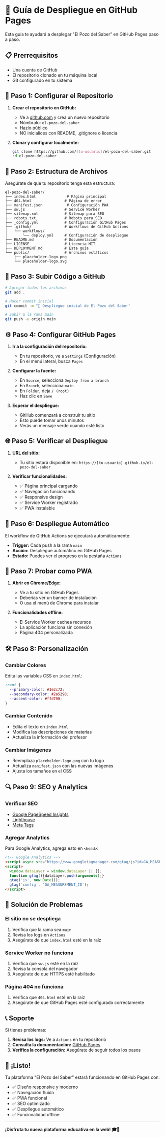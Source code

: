 # 🚀 Guía de Despliegue en GitHub Pages

Esta guía te ayudará a desplegar "El Pozo del Saber" en GitHub Pages paso a paso.

## 📋 Prerrequisitos

- Una cuenta de GitHub
- El repositorio clonado en tu máquina local
- Git configurado en tu sistema

## 🔧 Paso 1: Configurar el Repositorio

1. **Crear el repositorio en GitHub:**
   - Ve a [github.com](https://github.com) y crea un nuevo repositorio
   - Nómbralo: `el-pozo-del-saber`
   - Hazlo público
   - NO inicialices con README, .gitignore o licencia

2. **Clonar y configurar localmente:**
   ```bash
   git clone https://github.com/[tu-usuario]/el-pozo-del-saber.git
   cd el-pozo-del-saber
   ```

## 📁 Paso 2: Estructura de Archivos

Asegúrate de que tu repositorio tenga esta estructura:

```
el-pozo-del-saber/
├── index.html              # Página principal
├── 404.html               # Página de error
├── manifest.json           # Configuración PWA
├── sw.js                  # Service Worker
├── sitemap.xml            # Sitemap para SEO
├── robots.txt             # Robots para SEO
├── _config.yml            # Configuración GitHub Pages
├── .github/               # Workflows de GitHub Actions
│   └── workflows/
│       └── deploy.yml     # Configuración de despliegue
├── README.md              # Documentación
├── LICENSE                # Licencia MIT
├── DEPLOYMENT.md          # Esta guía
└── public/                # Archivos estáticos
    ├── placeholder-logo.png
    └── placeholder-logo.svg
```

## 🔄 Paso 3: Subir Código a GitHub

```bash
# Agregar todos los archivos
git add .

# Hacer commit inicial
git commit -m "🚀 Despliegue inicial de El Pozo del Saber"

# Subir a la rama main
git push -u origin main
```

## ⚙️ Paso 4: Configurar GitHub Pages

1. **Ir a la configuración del repositorio:**
   - En tu repositorio, ve a `Settings` (Configuración)
   - En el menú lateral, busca `Pages`

2. **Configurar la fuente:**
   - En `Source`, selecciona `Deploy from a branch`
   - En `Branch`, selecciona `main`
   - En `Folder`, deja `/ (root)`
   - Haz clic en `Save`

3. **Esperar el despliegue:**
   - GitHub comenzará a construir tu sitio
   - Esto puede tomar unos minutos
   - Verás un mensaje verde cuando esté listo

## 🌐 Paso 5: Verificar el Despliegue

1. **URL del sitio:**
   - Tu sitio estará disponible en: `https://[tu-usuario].github.io/el-pozo-del-saber`

2. **Verificar funcionalidades:**
   - ✅ Página principal cargando
   - ✅ Navegación funcionando
   - ✅ Responsive design
   - ✅ Service Worker registrado
   - ✅ PWA instalable

## 🔄 Paso 6: Despliegue Automático

El workflow de GitHub Actions se ejecutará automáticamente:

- **Trigger:** Cada push a la rama `main`
- **Acción:** Despliegue automático en GitHub Pages
- **Estado:** Puedes ver el progreso en la pestaña `Actions`

## 📱 Paso 7: Probar como PWA

1. **Abrir en Chrome/Edge:**
   - Ve a tu sitio en GitHub Pages
   - Deberías ver un banner de instalación
   - O usa el menú de Chrome para instalar

2. **Funcionalidades offline:**
   - El Service Worker cachea recursos
   - La aplicación funciona sin conexión
   - Página 404 personalizada

## 🛠️ Paso 8: Personalización

### Cambiar Colores
Edita las variables CSS en `index.html`:
```css
:root {
  --primary-color: #1e3c72;
  --secondary-color: #2a5298;
  --accent-color: #ffd700;
}
```

### Cambiar Contenido
- Edita el texto en `index.html`
- Modifica las descripciones de materias
- Actualiza la información del profesor

### Cambiar Imágenes
- Reemplaza `placeholder-logo.png` con tu logo
- Actualiza `manifest.json` con las nuevas imágenes
- Ajusta los tamaños en el CSS

## 🔍 Paso 9: SEO y Analytics

### Verificar SEO
- [Google PageSpeed Insights](https://pagespeed.web.dev/)
- [Lighthouse](https://developers.google.com/web/tools/lighthouse)
- [Meta Tags](https://metatags.io/)

### Agregar Analytics
Para Google Analytics, agrega esto en `<head>`:
```html
<!-- Google Analytics -->
<script async src="https://www.googletagmanager.com/gtag/js?id=GA_MEASUREMENT_ID"></script>
<script>
  window.dataLayer = window.dataLayer || [];
  function gtag(){dataLayer.push(arguments);}
  gtag('js', new Date());
  gtag('config', 'GA_MEASUREMENT_ID');
</script>
```

## 🚨 Solución de Problemas

### El sitio no se despliega
1. Verifica que la rama sea `main`
2. Revisa los logs en `Actions`
3. Asegúrate de que `index.html` esté en la raíz

### Service Worker no funciona
1. Verifica que `sw.js` esté en la raíz
2. Revisa la consola del navegador
3. Asegúrate de que HTTPS esté habilitado

### Página 404 no funciona
1. Verifica que `404.html` esté en la raíz
2. Asegúrate de que GitHub Pages esté configurado correctamente

## 📞 Soporte

Si tienes problemas:

1. **Revisa los logs:** Ve a `Actions` en tu repositorio
2. **Consulta la documentación:** [GitHub Pages](https://docs.github.com/en/pages)
3. **Verifica la configuración:** Asegúrate de seguir todos los pasos

## 🎉 ¡Listo!

Tu plataforma "El Pozo del Saber" estará funcionando en GitHub Pages con:

- ✅ Diseño responsive y moderno
- ✅ Navegación fluida
- ✅ PWA funcional
- ✅ SEO optimizado
- ✅ Despliegue automático
- ✅ Funcionalidad offline

---

**¡Disfruta tu nueva plataforma educativa en la web! 🎓🚀**
